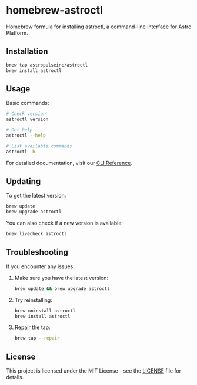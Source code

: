 # homebrew-astroctl

Homebrew formula for installing [astroctl](https://astropulse.io/docs/latest/cli/astroctl), a command-line interface for Astro Platform.

## Installation

```bash
brew tap astropulseinc/astroctl
brew install astroctl
```

## Usage

Basic commands:
```bash
# Check version
astroctl version

# Get help
astroctl --help

# List available commands
astroctl -h
```

For detailed documentation, visit our [CLI Reference](https://astropulse.io/docs/latest/cli/astroctl).

## Updating

To get the latest version:
```bash
brew update
brew upgrade astroctl
```

You can also check if a new version is available:
```bash
brew livecheck astroctl
```

## Troubleshooting

If you encounter any issues:

1. Make sure you have the latest version:
   ```bash
   brew update && brew upgrade astroctl
   ```

2. Try reinstalling:
   ```bash
   brew uninstall astroctl
   brew install astroctl
   ```

3. Repair the tap:
   ```bash
   brew tap --repair
   ```

## License

This project is licensed under the MIT License - see the [LICENSE](LICENSE) file for details.
